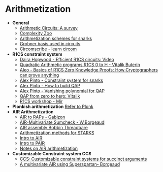 # Arithmetization

- **General**
  - [Arithmetic Circuits: A survey](https://www.cs.tau.ac.il/~shpilka/publications/SY10.pdf)
  - [Complexity Zoo](https://complexityzoo.net/Complexity_Zoo)
  - [Arithmetization schemes for snarks](https://blog.lambdaclass.com/arithmetization-schemes-for-zk-snarks/)
  - [Grobner basis used in circuits](https://hackmd.io/25ZAEomYRjKEsHi61CbWiw?view)
  - [Circomscribe - learn circom](https://www.zksecurity.xyz/blog/posts/circomscribe/)
- **R1CS constraint system**
  - [Daira Hopwood - Efficient R1CS circuits: Video](https://www.youtube.com/watch?v=Uug5p05_wqs)
  - [Quadratic Arithmetic programs R1CS 0 to H - Vitalik Buterin](https://medium.com/@VitalikButerin/quadratic-arithmetic-programs-from-zero-to-hero-f6d558cea649)
  - [Aleo - Basics of R1CS Zero Knowledge Proofs: How Cryptographers can prove anything](https://www.youtube.com/watch?v=55t-UANj7k4)
  - [Alex Pinto - Constraint system for snarks](http://coders-errand.com/constraint-systems-for-zk-snarks/)
  - [Alex Pinto - How to build QAP](http://coders-errand.com/how-to-build-a-quadratic-arithmetic-program/)
  - [Alex Pinto - Vanishing polynomial for QAP](http://coders-errand.com/the-vanishing-polynomial-for-qaps/)
  - [QAP from zero to hero: Vitalik](https://medium.com/@VitalikButerin/quadratic-arithmetic-programs-from-zero-to-hero-f6d558cea649)
  - [R1CS workshop - Mir](https://github.com/mir-protocol/r1cs-workshop/blob/master/workshop.pdf)
- **Plonkish arithmetization** [Refer to Plonk](./protocolszk.md)
- **AIR Arithmetization** 
  - [AIR to RAPs - Gabizon](https://hackmd.io/@aztec-network/plonk-arithmetiization-air)
  - [AIR-Multivariate Sumcheck - W.Borgeaud](https://solvable.group/posts/air-multivariate-sumcheck/)
  - [AIR assembly Bobbin Threadbare](https://docs.zkproof.org/pages/standards/accepted-workshop3/proposal-airAssembly.pdf)
  - [Arithmetization methods for STARKS](https://eprint.iacr.org/2023/661.pdf)
  - [Intro to AIR](https://threesigma.xyz/blog/arithmetization-starks-algebraic-intermediate-representation)
  - [Intro to PAIR](https://threesigma.xyz/blog/preprocessed-air-arithmetization-starks)
  - [Notes on AIR arithmetization](https://cronokirby.com/posts/2022/09/notes-on-stark-arithmetization/)
- **Customizable Constraint system CCS**
  - [CCS: Customizable constraint systems for succinct arguments](https://eprint.iacr.org/2023/552)
  - [A multivariate AIR using Superspartan- Borgeaud](https://solvable.group/posts/super-air/)
